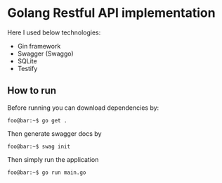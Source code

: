 # Golang Restful API implementation
Here I used below technologies:
- Gin framework
- Swagger (Swaggo)
- SQLite
- Testify

## How to run
Before running you can download dependencies by:
```console
foo@bar:~$ go get .
```
Then generate swagger docs by

```console
foo@bar:~$ swag init
```
Then simply run the application

```console
foo@bar:~$ go run main.go
```